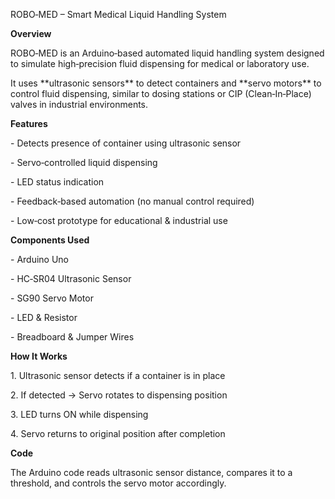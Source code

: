 ROBO‑MED – Smart Medical Liquid Handling System



**Overview**

ROBO‑MED is an Arduino‑based automated liquid handling system designed to simulate high‑precision fluid dispensing for medical or laboratory use.  

It uses \*\*ultrasonic sensors\*\* to detect containers and \*\*servo motors\*\* to control fluid dispensing, similar to dosing stations or CIP (Clean‑In‑Place) valves in industrial environments.



**Features**

\- Detects presence of container using ultrasonic sensor

\- Servo‑controlled liquid dispensing

\- LED status indication

\- Feedback‑based automation (no manual control required)

\- Low‑cost prototype for educational \& industrial use



**Components Used**

\- Arduino Uno

\- HC‑SR04 Ultrasonic Sensor

\- SG90 Servo Motor

\- LED \& Resistor

\- Breadboard \& Jumper Wires



**How It Works**

1\. Ultrasonic sensor detects if a container is in place

2\. If detected → Servo rotates to dispensing position

3\. LED turns ON while dispensing

4\. Servo returns to original position after completion



**Code**

The Arduino code reads ultrasonic sensor distance, compares it to a threshold, and controls the servo motor accordingly.






